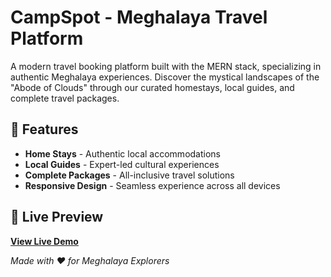 # CampSpot - Meghalaya Travel Platform

A modern travel booking platform built with the MERN stack, specializing in authentic Meghalaya experiences. Discover the mystical landscapes of the "Abode of Clouds" through our curated homestays, local guides, and complete travel packages.

## 🌟 Features

- **Home Stays** - Authentic local accommodations
- **Local Guides** - Expert-led cultural experiences  
- **Complete Packages** - All-inclusive travel solutions
- **Responsive Design** - Seamless experience across all devices

## 🚀 Live Preview

**[View Live Demo](https://camp-spot.vercel.app/)**

*Made with ❤️ for Meghalaya Explorers*
